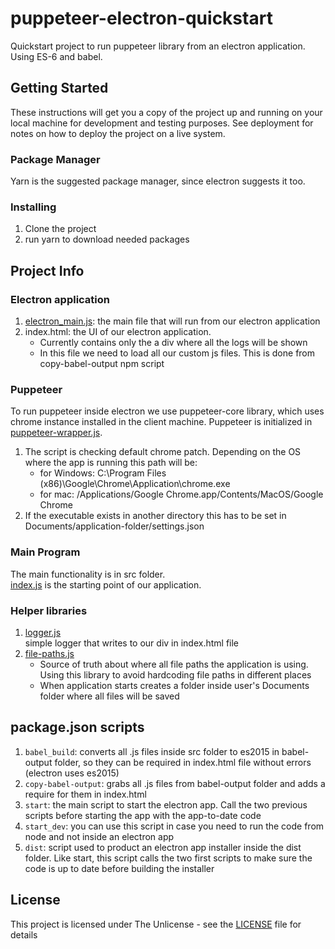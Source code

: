 # puppeteer-electron-quickstart

Quickstart project to run puppeteer library from an electron application. Using ES-6 and babel.

## Getting Started

These instructions will get you a copy of the project up and running on your local machine for development and testing purposes. See deployment for notes on how to deploy the project on a live system.

### Package Manager

Yarn is the suggested package manager, since electron suggests it too.

### Installing

1. Clone the project
2. run yarn to download needed packages


## Project Info

### Electron application

1. [electron_main.js](electron_main.js): the main file that will run from our electron application
1. index.html: the UI of our electron application. 
    - Currently contains only the a div where all the logs will be shown
    - In this file we need to load all our custom js files. This is done from copy-babel-output npm script 

### Puppeteer
To run puppeteer inside electron we use puppeteer-core library, which uses chrome instance installed in the client machine.
Puppeteer is initialized in [puppeteer-wrapper.js](/src/lib/puppeteer-wrapper.js).  
1. The script is checking default chrome patch. Depending on the OS where the app is running this path will be:
    - for Windows: C:\Program Files (x86)\Google\Chrome\Application\chrome.exe
    - for mac: /Applications/Google Chrome.app/Contents/MacOS/Google Chrome
2. If the executable exists in another directory this has to be set in Documents/application-folder/settings.json


### Main Program

The main functionality is in src folder.  
[index.js](/src/index.js) is the starting point of our application.


### Helper libraries

1. [logger.js](/src/lib/logger.js)  
    simple logger that writes to our div in index.html file
2. [file-paths.js](/src/lib/file-paths.js)  
    - Source of truth about where all file paths the application is using. Using this library to avoid hardcoding file paths in different places
    - When application starts creates a folder inside user's Documents folder where all files will be saved


## package.json scripts

1. `babel_build`: converts all .js files inside src folder to es2015 in babel-output folder, so they can be required in index.html file without errors (electron uses es2015)
1. `copy-babel-output`: grabs all .js files from babel-output folder and adds a require for them in index.html
1. `start`: the main script to start the electron app. Call the two previous scripts before starting the app with the app-to-date code
1. `start_dev`: you can use this script in case you need to run the code from node and not inside an electron app
1. `dist`: script used to product an electron app installer inside the dist folder. Like start, this script calls the two first scripts to make sure the code is up to date before building the installer

## License
This project is licensed under The Unlicense - see the [LICENSE](LICENSE) file for details